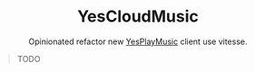 <h1 align="center">
YesCloudMusic
</h1>

<div align="center">

Opinionated refactor new [YesPlayMusic](https://github.com/qier222/YesPlayMusic) client use vitesse.

</div>

> TODO
